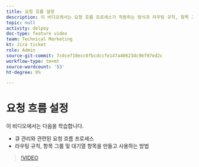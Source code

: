 ```yaml
---
title: 요청 흐름 설정
description: 이 비디오에서는 요청 흐름 프로세스가 작동하는 방식과 라우팅 규칙, 항목 그룹 및 큐 항목을 만드는 방법을 알아봅니다.
topic: null
activity: delpoy
doc-type: feature video
team: Technical Marketing
kt: Jira ticket
role: Admin
source-git-commit: 7cdce710ecc6fbcdccfe147a40623dc96f07ed2c
workflow-type: tm+mt
source-wordcount: '53'
ht-degree: 0%

---
```


# 요청 흐름 설정

이 비디오에서는 다음을 학습합니다.

* 큐 관리와 관련된 요청 흐름 프로세스
* 라우팅 규칙, 항목 그룹 및 대기열 항목을 만들고 사용하는 방법

>[!VIDEO](https://video.tv.adobe.com/v/335222/?quality=12)
